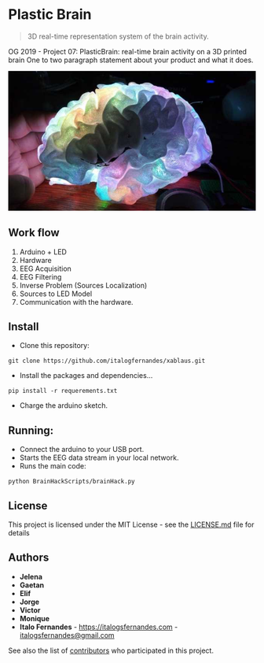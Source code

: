 # Plastic Brain
> 3D real-time representation system of the brain activity.

OG 2019 - Project 07: PlasticBrain: real-time brain activity on a 3D printed brain
One to two paragraph statement about your product and what it does.

![](brain_sim.jpg)

## Work flow

1. Arduino + LED
2. Hardware
3. EEG Acquisition
4. EEG Filtering
5. Inverse Problem (Sources Localization)
6. Sources to LED Model
7. Communication with the hardware.

## Install
* Clone this repository:
```
git clone https://github.com/italogfernandes/xablaus.git
```
* Install the packages and dependencies...
```
pip install -r requerements.txt
```
* Charge the arduino sketch.

## Running:

* Connect the arduino to your USB port.
* Starts the EEG data stream in your local network.
* Runs the main code:
```
python BrainHackScripts/brainHack.py
```

## License

This project is licensed under the MIT License - see the [LICENSE.md](LICENSE.md) file for details

## Authors

* **Jelena**
* **Gaetan**
* **Elif**
* **Jorge**
* **Victor**
* **Monique**
* **Italo Fernandes** - https://italogsfernandes.com - italogsfernandes@gmail.com

See also the list of [contributors](https://github.com/brainhack-ch/plastic-brain/contributors) who participated in this project.
